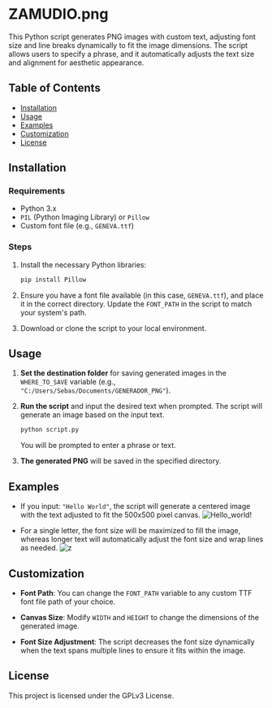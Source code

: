 # ZAMUDIO.png

This Python script generates PNG images with custom text, adjusting font size and line breaks dynamically to fit the image dimensions. The script allows users to specify a phrase, and it automatically adjusts the text size and alignment for aesthetic appearance.

## Table of Contents

- [Installation](#installation)
- [Usage](#usage)
- [Examples](#examples)
- [Customization](#customization)
- [License](#license)

## Installation

### Requirements
- Python 3.x
- `PIL` (Python Imaging Library) or `Pillow`
- Custom font file (e.g., `GENEVA.ttf`)

### Steps

1. Install the necessary Python libraries:

   ```bash
   pip install Pillow
   ```

2. Ensure you have a font file available (in this case, `GENEVA.ttf`), and place it in the correct directory. Update the `FONT_PATH` in the script to match your system's path.

3. Download or clone the script to your local environment.

## Usage

1. **Set the destination folder** for saving generated images in the `WHERE_TO_SAVE` variable (e.g., `"C:/Users/Sebas/Documents/GENERADOR_PNG"`).

2. **Run the script** and input the desired text when prompted. The script will generate an image based on the input text.

   ```bash
   python script.py
   ```

   You will be prompted to enter a phrase or text.

3. **The generated PNG** will be saved in the specified directory.

## Examples

- If you input: `"Hello World"`, the script will generate a centered image with the text adjusted to fit the 500x500 pixel canvas.
  ![Hello_world!](https://github.com/user-attachments/assets/bed92a60-696d-48e3-84fc-b3e8a2d2baaf)


- For a single letter, the font size will be maximized to fill the image, whereas longer text will automatically adjust the font size and wrap lines as needed.
  ![z](https://github.com/user-attachments/assets/de6c4e10-81c1-4f7c-91bb-380260ee03f6)


## Customization

- **Font Path**: You can change the `FONT_PATH` variable to any custom TTF font file path of your choice.
  
- **Canvas Size**: Modify `WIDTH` and `HEIGHT` to change the dimensions of the generated image.

- **Font Size Adjustment**: The script decreases the font size dynamically when the text spans multiple lines to ensure it fits within the image.

## License

This project is licensed under the GPLv3 License.
